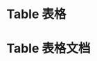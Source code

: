 # Table 表格

<demo src="./demos/basic.vue"></demo>

<demo src="./demos/column.vue"></demo>

# Table 表格文档